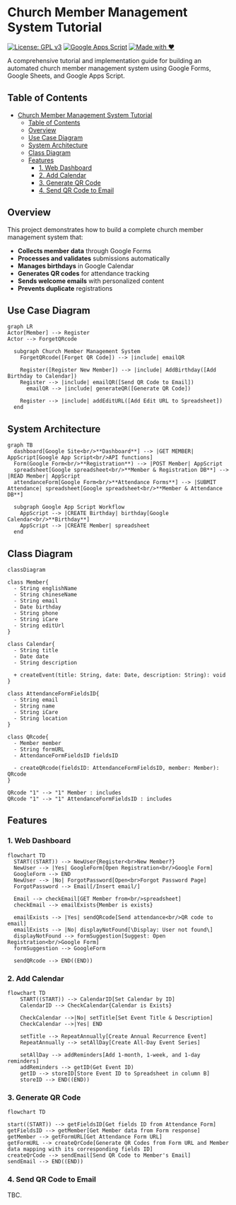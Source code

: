 # Church Member Management System Tutorial

[![License: GPL v3](https://img.shields.io/badge/License-GPLv3-blue.svg)](https://www.gnu.org/licenses/gpl-3.0)
[![Google Apps Script](https://img.shields.io/badge/Google%20Apps%20Script-4285F4?logo=google&logoColor=white)](https://script.google.com/)
[![Made with ❤️](https://img.shields.io/badge/Made%20with-❤️-red.svg)](https://github.com/yourusername/church-member-management)

A comprehensive tutorial and implementation guide for building an automated church member management system using Google Forms, Google Sheets, and Google Apps Script.

## Table of Contents

- [Church Member Management System Tutorial](#church-member-management-system-tutorial)
  - [Table of Contents](#table-of-contents)
  - [Overview](#overview)
  - [Use Case Diagram](#use-case-diagram)
  - [System Architecture](#system-architecture)
  - [Class Diagram](#class-diagram)
  - [Features](#features)
    - [1. Web Dashboard](#1-web-dashboard)
    - [2. Add Calendar](#2-add-calendar)
    - [3. Generate QR Code](#3-generate-qr-code)
    - [4. Send QR Code to Email](#4-send-qr-code-to-email)

## Overview

This project demonstrates how to build a complete church member management system that:

- **Collects member data** through Google Forms
- **Processes and validates** submissions automatically
- **Manages birthdays** in Google Calendar
- **Generates QR codes** for attendance tracking
- **Sends welcome emails** with personalized content
- **Prevents duplicate** registrations

## Use Case Diagram

```mermaid
graph LR
Actor[Member] --> Register
Actor --> ForgetQRcode

  subgraph Church Member Management System
    ForgetQRcode([Forget QR Code]) --> |include| emailQR

    Register([Register New Member]) --> |include| AddBirthday([Add Birthday to Calendar])
    Register --> |include| emailQR([Send QR Code to Email])
      emailQR --> |include| generateQR([Generate QR Code])

    Register --> |include| addEditURL([Add Edit URL to Spreadsheet])
  end
```

## System Architecture

```mermaid
graph TB
  dashboard[Google Site<br/>**Dashboard**] --> |GET MEMBER| AppScript[Google App Script<br/>API functions]
  Form(Google Form<br/>**Registration**) --> |POST Member| AppScript
  spreadsheet[Google spreadsheet<br/>**Member & Registration DB**] --> |READ Member| AppScript
  attendanceForm[Google Form<br/>**Attendance Forms**] --> |SUBMIT Attendance| spreadsheet[Google spreadsheet<br/>**Member & Attendance DB**]
  
  subgraph Google App Script Workflow
    AppScript --> |CREATE Birthday| birthday[Google Calendar<br/>**Birthday**]
    AppScript --> |CREATE Member| spreadsheet
  end

```

## Class Diagram

```mermaid
classDiagram

class Member{
  - String englishName
  - String chineseName
  - String email
  - Date birthday
  - String phone
  - String iCare
  - String editUrl
}

class Calendar{
  - String title
  - Date date
  - String description

  + createEvent(title: String, date: Date, description: String): void
}

class AttendanceFormFieldsID{
  - String email
  - String name
  - String iCare
  - String location
}

class QRcode{
  - Member member
  - String formURL
  - AttendanceFormFieldsID fieldsID

  - createQRcode(fieldsID: AttendanceFormFieldsID, member: Member): QRcode
}

QRcode "1" --> "1" Member : includes
QRcode "1" --> "1" AttendanceFormFieldsID : includes
```

## Features

### 1. Web Dashboard

```mermaid
flowchart TD
  START((START)) --> NewUser{Register<br>New Member?}
  NewUser --> |Yes| GoogleForm[Open Registration<br/>Google Form]
  GoogleForm --> END
  NewUser --> |No| ForgotPassword[Open<br>Forgot Password Page]
  ForgotPassword --> Email[/Insert email/]
  
  Email --> checkEmail[GET Member from<br/>spreadsheet]
  checkEmail --> emailExists{Member is exists}

  emailExists --> |Yes| sendQRcode[Send attendance<br/>QR code to email]
  emailExists --> |No| displayNotFound[\Display: User not found\]
  displayNotFound --> formSuggestion[Suggest: Open Registration<br/>Google Form]
  formSuggestion --> GoogleForm

  sendQRcode --> END((END))
```

### 2. Add Calendar

```mermaid
flowchart TD
    START((START)) --> CalendarID[Set Calendar by ID]
    CalendarID --> CheckCalendar{Calendar is Exists}
    
    CheckCalendar -->|No| setTitle[Set Event Title & Description]
    CheckCalendar -->|Yes| END
    
    setTitle --> RepeatAnnually[Create Annual Recurrence Event]
    RepeatAnnually --> setAllDay[Create All-Day Event Series]
    
    setAllDay --> addReminders[Add 1-month, 1-week, and 1-day reminders]
    addReminders --> getID(Get Event ID)
    getID --> storeID[Store Event ID to Spreadsheet in column B]
    storeID --> END((END))
```

### 3. Generate QR Code

```mermaid
flowchart TD

start((START)) --> getFieldsID[Get fields ID from Attendance Form]
getFieldsID --> getMember[Get Member data from Form response]
getMember --> getFormURL[Get Attendance Form URL]
getFormURL --> createQrCode[Generate QR Codes from Form URL and Member data mapping with its corresponding fields ID]
createQrCode --> sendEmail[Send QR Code to Member's Email]
sendEmail --> END((END))
```

### 4. Send QR Code to Email

TBC.
